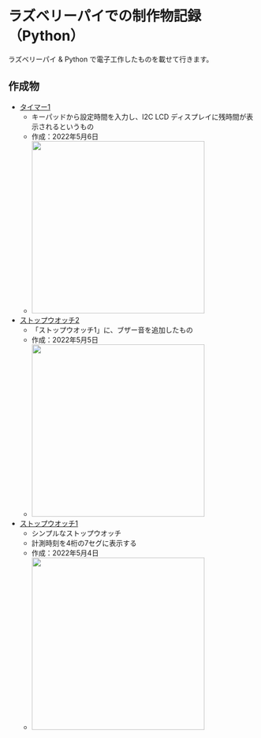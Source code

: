 # ラズベリーパイでの制作物記録（Python）
ラズベリーパイ &amp; Python で電子工作したものを載せて行きます。

## 作成物
- [タイマー1](https://github.com/cloud8high/raspberrypi-python/tree/main/timer-1)
    - キーパッドから設定時間を入力し、I2C LCD ディスプレイに残時間が表示されるというもの
    - 作成：2022年5月6日
    - [<img src="https://user-images.githubusercontent.com/40209684/167054080-a9ad5b2b-b42e-4670-90aa-f3ab350a8b50.jpg" width="350px">](https://github.com/cloud8high/raspberrypi-python/tree/main/timer-1)
- [ストップウオッチ2](https://github.com/cloud8high/raspberrypi-python/tree/main/stopwatch-2)
    - 「ストップウオッチ1」に、ブザー音を追加したもの
    - 作成：2022年5月5日
    - [<img src="https://user-images.githubusercontent.com/40209684/166915877-066f2113-b454-40b6-bf3f-a9dddf8733bc.JPG" width="350px">](https://github.com/cloud8high/raspberrypi-python/tree/main/stopwatch-2)
- [ストップウオッチ1](https://github.com/cloud8high/raspberrypi-python/tree/main/stopwatch-1)
    - シンプルなストップウオッチ
    - 計測時刻を4桁の7セグに表示する
    - 作成：2022年5月4日
    - [<img src="https://user-images.githubusercontent.com/40209684/166879708-45d20650-7827-4da6-9f43-bdb709e9616e.JPG" width="350px">](https://github.com/cloud8high/raspberrypi-python/tree/main/stopwatch-1)